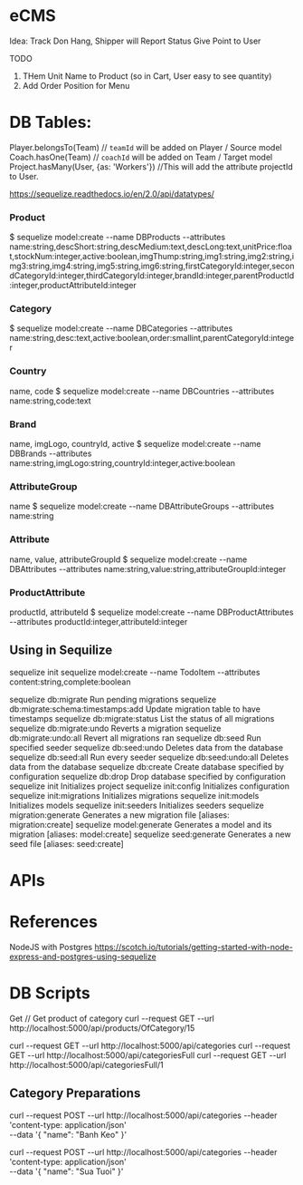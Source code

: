 # eCMS
Idea:
  Track Don Hang, Shipper will Report Status
  Give Point to User

TODO
1. THem Unit Name to Product (so in Cart, User easy to see quantity)
2. Add Order Position for Menu


# DB Tables:

Player.belongsTo(Team)  // `teamId` will be added on Player / Source model
Coach.hasOne(Team)  // `coachId` will be added on Team / Target model
Project.hasMany(User, {as: 'Workers'}) //This will add the attribute projectId to User.

https://sequelize.readthedocs.io/en/2.0/api/datatypes/

### Product
$ sequelize model:create --name DBProducts --attributes name:string,descShort:string,descMedium:text,descLong:text,unitPrice:float,stockNum:integer,active:boolean,imgThump:string,img1:string,img2:string,img3:string,img4:string,img5:string,img6:string,firstCategoryId:integer,secondCategoryId:integer,thirdCategoryId:integer,brandId:integer,parentProductId:integer,productAttributeId:integer
### Category
$ sequelize model:create --name DBCategories --attributes name:string,desc:text,active:boolean,order:smallint,parentCategoryId:integer

### Country
name, code
$ sequelize model:create --name DBCountries --attributes name:string,code:text

### Brand
name, imgLogo, countryId, active
$ sequelize model:create --name DBBrands --attributes name:string,imgLogo:string,countryId:integer,active:boolean

### AttributeGroup
name
$ sequelize model:create --name DBAttributeGroups --attributes name:string

### Attribute
name, value, attributeGroupId
$ sequelize model:create --name DBAttributes --attributes name:string,value:string,attributeGroupId:integer

### ProductAttribute
productId, attributeId
$ sequelize model:create --name DBProductAttributes --attributes productId:integer,attributeId:integer


## Using in Sequilize
sequelize init
sequelize model:create --name TodoItem --attributes content:string,complete:boolean

  sequelize db:migrate                        Run pending migrations
  sequelize db:migrate:schema:timestamps:add  Update migration table to have timestamps
  sequelize db:migrate:status                 List the status of all migrations
  sequelize db:migrate:undo                   Reverts a migration
  sequelize db:migrate:undo:all               Revert all migrations ran
  sequelize db:seed                           Run specified seeder
  sequelize db:seed:undo                      Deletes data from the database
  sequelize db:seed:all                       Run every seeder
  sequelize db:seed:undo:all                  Deletes data from the database
  sequelize db:create                         Create database specified by configuration
  sequelize db:drop                           Drop database specified by configuration
  sequelize init                              Initializes project
  sequelize init:config                       Initializes configuration
  sequelize init:migrations                   Initializes migrations
  sequelize init:models                       Initializes models
  sequelize init:seeders                      Initializes seeders
  sequelize migration:generate                Generates a new migration file       [aliases: migration:create]
  sequelize model:generate                    Generates a model and its migration  [aliases: model:create]
  sequelize seed:generate                     Generates a new seed file            [aliases: seed:create]


# APIs


# References
NodeJS with Postgres
https://scotch.io/tutorials/getting-started-with-node-express-and-postgres-using-sequelize



# DB Scripts

Get
// Get product of category
curl --request GET --url http://localhost:5000/api/products/OfCategory/15

curl --request GET --url http://localhost:5000/api/categories
curl --request GET --url http://localhost:5000/api/categoriesFull
curl --request GET --url http://localhost:5000/api/categoriesFull/1

## Category Preparations

curl --request POST --url http://localhost:5000/api/categories --header 'content-type: application/json' \
  --data '{
	"name": "Banh Keo"
}'

curl --request POST --url http://localhost:5000/api/categories --header 'content-type: application/json' \
  --data '{
	"name": "Sua Tuoi"
}'

